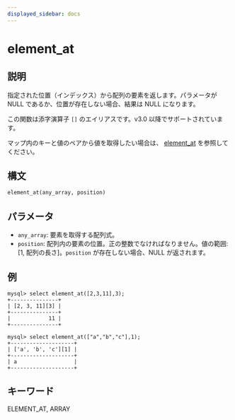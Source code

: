 ```yaml
---
displayed_sidebar: docs
---
```


# element_at

## 説明

指定された位置（インデックス）から配列の要素を返します。パラメータが NULL であるか、位置が存在しない場合、結果は NULL になります。

この関数は添字演算子 `[]` のエイリアスです。v3.0 以降でサポートされています。

マップ内のキーと値のペアから値を取得したい場合は、 [element_at](../map-functions/element_at.md) を参照してください。

## 構文

```Haskell
element_at(any_array, position)
```

## パラメータ

- `any_array`: 要素を取得する配列式。
- `position`: 配列内の要素の位置。正の整数でなければなりません。値の範囲: [1, 配列の長さ]。`position` が存在しない場合、NULL が返されます。

## 例

```plain text
mysql> select element_at([2,3,11],3);
+---------------+
| [2, 3, 11][3] |
+---------------+
|            11 |
+---------------+

mysql> select element_at(["a","b","c"],1);
+--------------------+
| ['a', 'b', 'c'][1] |
+--------------------+
| a                  |
+--------------------+
```

## キーワード

ELEMENT_AT, ARRAY
